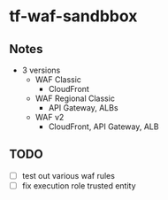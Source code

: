 # tf-waf-sandbbox

## Notes
- 3 versions
    - WAF Classic
        - CloudFront
    - WAF Regional Classic 
        - API Gateway, ALBs
    - WAF v2
        - CloudFront, API Gateway, ALB

## TODO
- [ ] test out various waf rules
- [ ] fix execution role trusted entity
